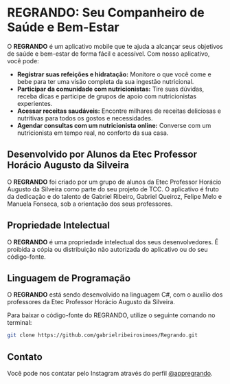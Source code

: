 # REGRANDO: Seu Companheiro de Saúde e Bem-Estar

O **REGRANDO** é um aplicativo mobile que te ajuda a alcançar seus objetivos de saúde e bem-estar de forma fácil e acessível. Com nosso aplicativo, você pode:

- **Registrar suas refeições e hidratação:** Monitore o que você come e bebe para ter uma visão completa da sua ingestão nutricional.
- **Participar da comunidade com nutricionistas:** Tire suas dúvidas, receba dicas e participe de grupos de apoio com nutricionistas experientes.
- **Acessar receitas saudáveis:** Encontre milhares de receitas deliciosas e nutritivas para todos os gostos e necessidades.
- **Agendar consultas com um nutricionista online:** Converse com um nutricionista em tempo real, no conforto da sua casa.

## Desenvolvido por Alunos da Etec Professor Horácio Augusto da Silveira

O **REGRANDO** foi criado por um grupo de alunos da Etec Professor Horácio Augusto da Silveira como parte do seu projeto de TCC. O aplicativo é fruto da dedicação e do talento de Gabriel Ribeiro, Gabriel Queiroz, Felipe Melo e Manuela Fonseca, sob a orientação dos seus professores.

## Propriedade Intelectual

O **REGRANDO** é uma propriedade intelectual dos seus desenvolvedores. É proibida a cópia ou distribuição não autorizada do aplicativo ou do seu código-fonte.

## Linguagem de Programação

O **REGRANDO** está sendo desenvolvido na linguagem C#, com o auxílio dos professores da Etec Professor Horácio Augusto da Silveira.

Para baixar o código-fonte do REGRANDO, utilize o seguinte comando no terminal:
```bash
git clone https://github.com/gabrielribeirosimoes/Regrando.git
```
## Contato

Você pode nos contatar pelo Instagram através do perfil [@appregrando](https://www.instagram.com/appregrando/).
